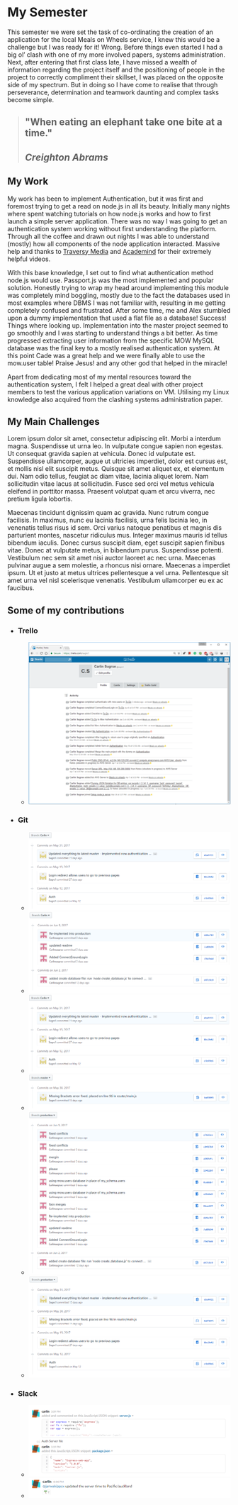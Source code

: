 
# [](#header-1)My Semester

This semester we were set the task of co-ordinating the creation of an application for the local Meals on Wheels service, I knew this would be a challenge but I was ready for it! Wrong. Before things even started I had a big ol’ clash with one of my more involved papers, systems administration. Next, after entering that first class late, I have missed a wealth of information regarding the project itself and the positioning of people in the project to correctly compliment their skillset, I was placed on the opposite side of my spectrum. But in doing so I have come to realise that through perseverance, determination and teamwork daunting and complex tasks become simple. 

> ## "When eating an elephant take one bite at a time."
> ## _Creighton Abrams_



## [](#header-2)My Work

My work has been to implement Authentication, but it was first and foremost trying to get a read on node.js in all its beauty. Initially many nights where spent watching tutorials on how node.js works and how to first launch a simple server application. There was no way I was going to get an authentication system working without first understanding the platform. Through all the coffee and drawn out nights I was able to understand (mostly) how all components of the node application interacted. Massive help and thanks to [Traversy Media](https://www.youtube.com/watch?v=U8XF6AFGqlc) and [Academind](https://www.youtube.com/watch?v=JH4qVqplC8E) for their extremely helpful videos.

With this base knowledge, I set out to find what authentication method node.js would use. Passport.js was the most implemented and popular solution. Honestly trying to wrap my head around implementing this module was completely mind boggling, mostly due to the fact the databases used in most examples where DBMS I was not familiar with, resulting in me getting completely confused and frustrated. After some time, me and Alex stumbled upon a dummy implementation that used a flat file as a database! Success! Things where looking up. Implementation into the master project seemed to go smoothly and I was starting to understand things a bit better. As time progressed extracting user information from the specific MOW MySQL database was the final key to a mostly realised authentication system. At this point Cade was a great help and we were finally able to use the mow.user table! Praise Jesus! and any other god that helped in the miracle!

Apart from dedicating most of my mental resources toward the authentication system, I felt I helped a great deal with other project members to test the various application variations on VM. Utilising my Linux knowledge also acquired from the clashing systems administration paper.



## [](#header-2)My Main Challenges

Lorem ipsum dolor sit amet, consectetur adipiscing elit. Morbi a interdum magna. Suspendisse ut urna leo. In vulputate congue sapien non egestas. Ut consequat gravida sapien at vehicula. Donec id vulputate est. Suspendisse ullamcorper, augue ut ultricies imperdiet, dolor est cursus est, et mollis nisl elit suscipit metus. Quisque sit amet aliquet ex, et elementum dui. Nam odio tellus, feugiat ac diam vitae, lacinia aliquet lorem. Nam sollicitudin vitae lacus at sollicitudin. Fusce sed orci vel metus vehicula eleifend in porttitor massa. Praesent volutpat quam et arcu viverra, nec pretium ligula lobortis.

Maecenas tincidunt dignissim quam ac gravida. Nunc rutrum congue facilisis. In maximus, nunc eu lacinia facilisis, urna felis lacinia leo, in venenatis tellus risus id sem. Orci varius natoque penatibus et magnis dis parturient montes, nascetur ridiculus mus. Integer maximus mauris id tellus bibendum iaculis. Donec cursus suscipit diam, eget suscipit sapien finibus vitae. Donec at vulputate metus, in bibendum purus. Suspendisse potenti. Vestibulum nec sem sit amet nisi auctor laoreet ac nec urna. Maecenas pulvinar augue a sem molestie, a rhoncus nisi ornare. Maecenas a imperdiet ipsum. Ut et justo at metus ultrices pellentesque a vel urna. Pellentesque sit amet urna vel nisl scelerisque venenatis. Vestibulum ullamcorper eu ex ac faucibus.

## [](#header-2)Some of my contributions

- ###     Trello
  - ![](assets/images/trelloActivity.PNG)
  
- ###     Git
  - ![](assets/images/carlinActivity.PNG)
  - ![](assets/images/carlinActivity2.PNG)
  - ![](assets/images/carlinActivity.PNG)
  - ![](assets/images/masterActivity.PNG)
  - ![](assets/images/productionActivity.PNG)
  - ![](assets/images/productionActivity2.PNG)

- ###     Slack
  - ![](assets/images/slackActivity.PNG)
  - ![](assets/images/slackActivity2.PNG)
